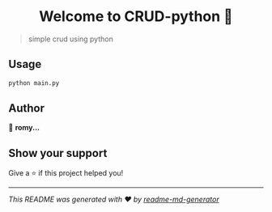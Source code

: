 <h1 align="center">Welcome to CRUD-python 👋</h1>
<p>
</p>

> simple crud using python

## Usage

```sh
python main.py
```

## Author

👤 **romy...**


## Show your support

Give a ⭐️ if this project helped you!

***
_This README was generated with ❤️ by [readme-md-generator](https://github.com/kefranabg/readme-md-generator)_
